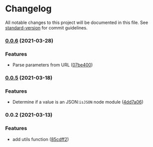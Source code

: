 # Changelog

All notable changes to this project will be documented in this file. See [standard-version](https://github.com/conventional-changelog/standard-version) for commit guidelines.

### [0.0.6](https://github.com/ipoa/node-utils/compare/v0.0.5...v0.0.6) (2021-03-28)


### Features

* Parse parameters from URL ([07be400](https://github.com/ipoa/node-utils/commit/07be400752b5280fdbfbd31cc8b049c7ab33b158))

### [0.0.5](https://github.com/ipoa/node-utils/compare/v0.0.4...v0.0.5) (2021-03-18)


### Features

* Determine if a value is an JSON:`isJSON`  node module ([4dd7a06](https://github.com/ipoa/node-utils/commit/4dd7a06c802151a9a540211ed3130c319aaf17ff))

### 0.0.2 (2021-03-13)

### Features

* add utils function ([85cdff2](https://github.com/ipoa/node-utils/commit/85cdff20982936a9ca7c64732146d09f1d454cab))
